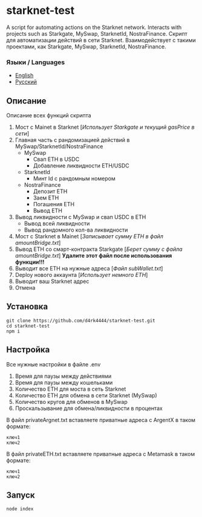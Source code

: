 # starknet-test
A script for automating actions on the Starknet network. Interacts with projects such as Starkgate, MySwap, StarknetId, NostraFinance.
Скрипт для автоматизации действий в сети Starknet. Взаимодействует с такими проектами, как Starkgate, MySwap, StarknetId, NostraFinance.

### Языки / Languages

- [English](en/README.md)
- [Русский](ru/README.md)

## Описание
Описание всех функций скрипта      

1. Мост с Mainet в Starknet [*Использует Starkgate и текущий gasPrice в сети*]   
2. Главная часть с рандомизацией действий в MySwap/StarknetId/NostraFinance    
    - MySwap
        - Свап ETH в USDC
        - Добавление ликвидности ETH/USDC
    - StarknetId
        - Минт Id с рандомным номером
    - NostraFinance
        - Депозит ETH
        - Заем ETH
        - Погашения ETH
        - Вывод ETH
3. Вывод ликвидности с MySwap и свап USDC в ETH
    - Вывод всей ликвидности
    - Вывод рандомного кол-ва ликвидности
4. Мост с Starknet в Mainet [*Записывает сумму ETH в файл amountBridge.txt*]
5. Вывод ETH со смарт-контракта Starkgate [*Берет сумму с файла amountBridge.txt*] **Удалите этот файл после использования функции!!!**
6. Выводит все ETH на нужные адреса [*Файл subWallet.txt*]
7. Deploy нового аккаунта [*Использует немного ETH*]
8. Выводит ваш Starknet адрес
0. Отмена
    
## Установка
```
git clone https://github.com/d4rk4444/starknet-test.git
cd starknet-test
npm i
```

## Настройка
Все нужные настройки в файле .env    
    
1. Время для паузы между действиями        
2. Время для паузы между кошельками       
3. Количество ETH для моста в сеть Starknet        
4. Количество ETH для обмена в сети Starknet (MySwap)    
5. Количество кругов для обменов в MySwap  
6. Проскальзывание для обмена/ликвидности в процентах

В файл privateArgnet.txt вставляете приватные адреса с ArgentX в таком формате:     
```
ключ1
ключ2
```
          
В файл privateETH.txt вставляете приватные адреса с Metamask в таком формате:    
```
ключ1
ключ2
```
## Запуск
```
node index
```